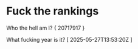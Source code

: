 # Fuck the rankings

Who the hell am I?
{ 20717917 }

What fucking year is it?
[ 2025-05-27T13:53:20Z ]
